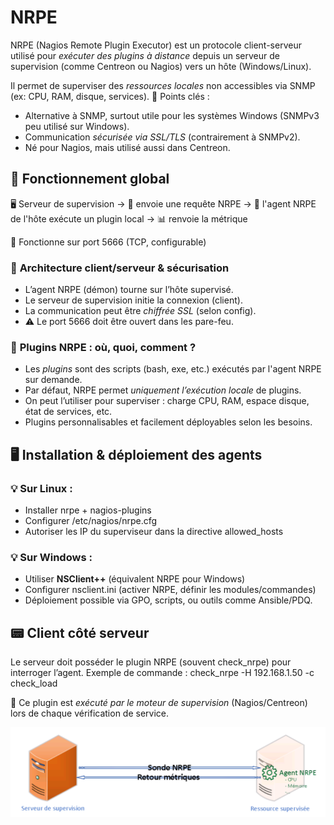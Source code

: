 # NRPE

NRPE (Nagios Remote Plugin Executor) est un protocole client-serveur utilisé pour *exécuter des plugins à distance* depuis un serveur de supervision (comme Centreon ou Nagios) vers un hôte (Windows/Linux). 

Il permet de superviser des *ressources locales* non accessibles via SNMP (ex: CPU, RAM, disque, services). 📌 Points clés :

- Alternative à SNMP, surtout utile pour les systèmes Windows (SNMPv3 peu utilisé sur Windows).
- Communication *sécurisée via SSL/TLS* (contrairement à SNMPv2).
- Né pour Nagios, mais utilisé aussi dans Centreon.



## 🧰 **Fonctionnement global**

🖥️ Serveur de supervision → 💬 envoie une requête NRPE → 🎯 l'agent NRPE de l'hôte exécute un plugin local → 📊 renvoie la métrique

📍 Fonctionne sur port 5666 (TCP, configurable)



### 🔐 **Architecture client/serveur & sécurisation**

- L’agent NRPE (démon) tourne sur l’hôte supervisé.
- Le serveur de supervision initie la connexion (client).
- La communication peut être *chiffrée SSL* (selon config).
- ⚠️ Le port 5666 doit être ouvert dans les pare-feu.



### 🧩 **Plugins NRPE : où, quoi, comment ?**

- Les *plugins* sont des scripts (bash, exe, etc.) exécutés par l'agent NRPE sur demande.
- Par défaut, NRPE permet *uniquement l’exécution locale* de plugins.
- On peut l’utiliser pour superviser : charge CPU, RAM, espace disque, état de services, etc.
- Plugins personnalisables et facilement déployables selon les besoins.



## 🖥️ **Installation & déploiement des agents**

### 💡 Sur **Linux** :

- Installer nrpe + nagios-plugins
- Configurer /etc/nagios/nrpe.cfg
- Autoriser les IP du superviseur dans la directive allowed_hosts

### 💡 Sur **Windows** :

- Utiliser **NSClient++** (équivalent NRPE pour Windows)
- Configurer nsclient.ini (activer NRPE, définir les modules/commandes)
- Déploiement possible via GPO, scripts, ou outils comme Ansible/PDQ.



## 📟 **Client côté serveur**

Le serveur doit posséder le plugin NRPE (souvent check_nrpe) pour interroger l’agent. Exemple de commande : check_nrpe -H 192.168.1.50 -c check_load

📌 Ce plugin est *exécuté par le moteur de supervision* (Nagios/Centreon) lors de chaque vérification de service.

![](../../../media/Cours-Supervision-Centreon-NRPE-image1.png)


